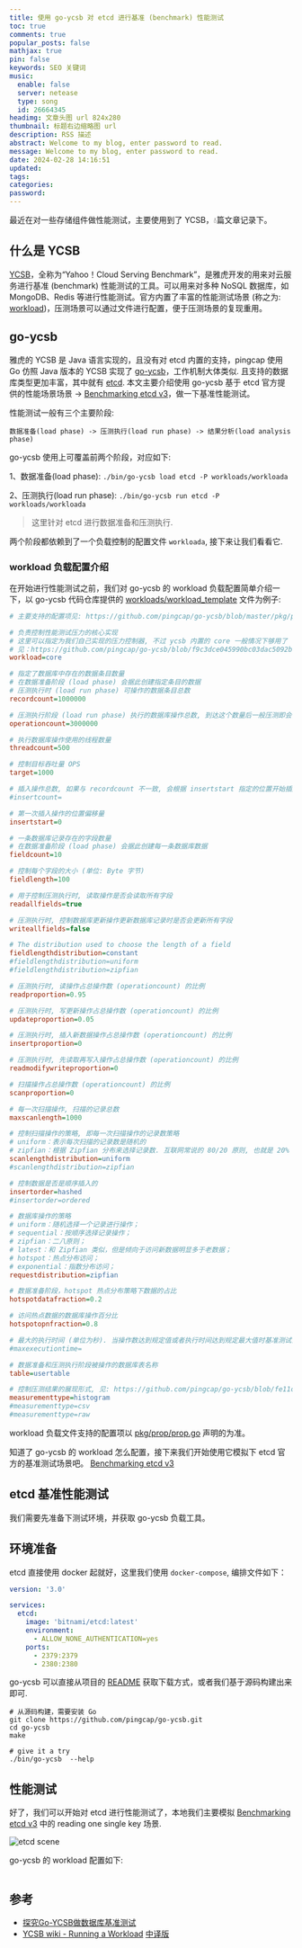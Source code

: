 ```yaml
---
title: 使用 go-ycsb 对 etcd 进行基准 (benchmark) 性能测试
toc: true
comments: true
popular_posts: false
mathjax: true
pin: false
keywords: SEO 关键词
music:
  enable: false
  server: netease
  type: song
  id: 26664345
headimg: 文章头图 url 824x280
thumbnail: 标题右边缩略图 url
description: RSS 描述
abstract: Welcome to my blog, enter password to read.
message: Welcome to my blog, enter password to read.
date: 2024-02-28 14:16:51
updated:
tags:
categories:
password:
---
```


最近在对一些存储组件做性能测试，主要使用到了 YCSB，💧篇文章记录下。

## 什么是 YCSB

[YCSB](https://github.com/brianfrankcooper/YCSB/wiki#yahoo-cloud-serving-benchmark-ycsb)，全称为“Yahoo！Cloud Serving Benchmark”，是雅虎开发的用来对云服务进行基准 (benchmark) 性能测试的工具。可以用来对多种 NoSQL 数据库，如 MongoDB、Redis 等进行性能测试。官方内置了丰富的性能测试场景 (称之为: [workload](https://github.com/brianfrankcooper/YCSB/wiki/Running-a-Workload))，压测场景可以通过文件进行配置，便于压测场景的复现重用。

## go-ycsb

雅虎的 YCSB 是 Java 语言实现的，且没有对 etcd 内置的支持，pingcap 使用 Go 仿照 Java 版本的 YCSB 实现了 [go-ycsb](https://github.com/pingcap/go-ycsb)，工作机制大体类似. 且支持的数据库类型更加丰富，其中就有 [etcd](https://etcd.io/). 本文主要介绍使用 go-ycsb 基于 etcd 官方提供的性能场景场景 -> [Benchmarking etcd v3](https://etcd.io/docs/v3.5/benchmarks/etcd-3-demo-benchmarks/)，做一下基准性能测试。

性能测试一般有三个主要阶段:

```shell
数据准备(load phase) -> 压测执行(load run phase) -> 结果分析(load analysis phase)
```

go-ycsb 使用上可覆盖前两个阶段，对应如下:

1、数据准备(load phase): `./bin/go-ycsb load etcd -P workloads/workloada`

2、压测执行(load run phase): `./bin/go-ycsb run etcd -P workloads/workloada`

> 这里针对 etcd 进行数据准备和压测执行.

两个阶段都依赖到了一个负载控制的配置文件 `workloada`, 接下来让我们看看它.

### workload 负载配置介绍

在开始进行性能测试之前，我们对 go-ycsb 的 workload 负载配置简单介绍一下，以 go-ycsb 代码仓库提供的 [workloads/workload_template](https://github.com/pingcap/go-ycsb/blob/master/workloads/workload_template) 文件为例子:

```ini
# 主要支持的配置项见: https://github.com/pingcap/go-ycsb/blob/master/pkg/prop/prop.go

# 负责控制性能测试压力的核心实现
# 这里可以指定为我们自己实现的压力控制器, 不过 ycsb 内置的 core 一般情况下够用了
# 见：https://github.com/pingcap/go-ycsb/blob/f9c3dce045990bc03dac5092be2b00bef386b7c6/cmd/go-ycsb/main.go#L129
workload=core

# 指定了数据库中存在的数据条目数量
# 在数据准备阶段 (load phase) 会据此创建指定条目的数据
# 压测执行时 (load run phase) 可操作的数据条目总数
recordcount=1000000

# 压测执行阶段 (load run phase) 执行的数据库操作总数, 到达这个数量后一般压测即会停止执行
operationcount=3000000

# 执行数据库操作使用的线程数量
threadcount=500

# 控制目标吞吐量 OPS
target=1000

# 插入操作总数, 如果与 recordcount 不一致, 会根据 insertstart 指定的位置开始插入数据
#insertcount=

# 第一次插入操作的位置偏移量
insertstart=0

# 一条数据库记录存在的字段数量
# 在数据准备阶段 (load phase) 会据此创建每一条数据库数据
fieldcount=10

# 控制每个字段的大小 (单位: Byte 字节)
fieldlength=100

# 用于控制压测执行时, 读取操作是否会读取所有字段
readallfields=true

# 压测执行时, 控制数据库更新操作更新数据库记录时是否会更新所有字段
writeallfields=false

# The distribution used to choose the length of a field
fieldlengthdistribution=constant
#fieldlengthdistribution=uniform
#fieldlengthdistribution=zipfian

# 压测执行时, 读操作占总操作数 (operationcount) 的比例
readproportion=0.95

# 压测执行时, 写更新操作占总操作数 (operationcount) 的比例
updateproportion=0.05

# 压测执行时, 插入新数据操作占总操作数 (operationcount) 的比例
insertproportion=0

# 压测执行时, 先读取再写入操作占总操作数 (operationcount) 的比例
readmodifywriteproportion=0

# 扫描操作占总操作数 (operationcount) 的比例
scanproportion=0

# 每一次扫描操作, 扫描的记录总数
maxscanlength=1000

# 控制扫描操作的策略, 即每一次扫描操作的记录数策略
# uniform：表示每次扫描的记录数是随机的
# zipfian：根据 Zipfian 分布来选择记录数. 互联网常说的 80/20 原则, 也就是 20% 的 key, 会占有 80% 的访问量;
scanlengthdistribution=uniform
#scanlengthdistribution=zipfian

# 控制数据是否是顺序插入的
insertorder=hashed
#insertorder=ordered

# 数据库操作的策略
# uniform：随机选择一个记录进行操作；
# sequential：按顺序选择记录操作；
# zipfian：二八原则；
# latest：和 Zipfian 类似，但是倾向于访问新数据明显多于老数据；
# hotspot：热点分布访问；
# exponential：指数分布访问；
requestdistribution=zipfian

# 数据准备阶段，hotspot 热点分布策略下数据的占比
hotspotdatafraction=0.2

# 访问热点数据的数据库操作百分比
hotspotopnfraction=0.8

# 最大的执行时间 (单位为秒). 当操作数达到规定值或者执行时间达到规定最大值时基准测试会停止
#maxexecutiontime=

# 数据准备和压测执行阶段被操作的数据库表名称
table=usertable

# 控制压测结果的展现形式, 见: https://github.com/pingcap/go-ycsb/blob/fe11c4783b57703465ec7d36fcc4268979001d1a/pkg/measurement/measurement.go#L84
measurementtype=histogram
#measurementtype=csv
#measurementtype=raw
```

workload 负载文件支持的配置项以 [pkg/prop/prop.go](https://github.com/pingcap/go-ycsb/blob/master/pkg/prop/prop.go) 声明的为准。

知道了 go-ycsb 的 workload 怎么配置，接下来我们开始使用它模拟下 etcd 官方的基准测试场景吧。 [Benchmarking etcd v3](https://etcd.io/docs/v3.5/benchmarks/etcd-3-demo-benchmarks/)

## etcd 基准性能测试

我们需要先准备下测试环境，并获取 go-ycsb 负载工具。

## 环境准备

etcd 直接使用 docker 起就好，这里我们使用 `docker-compose`, 编排文件如下：

```yaml
version: '3.0'

services:
  etcd:
    image: 'bitnami/etcd:latest'
    environment:
      - ALLOW_NONE_AUTHENTICATION=yes
    ports:
      - 2379:2379
      - 2380:2380
```

go-ycsb 可以直接从项目的 [README](https://github.com/pingcap/go-ycsb?tab=readme-ov-file#getting-started) 获取下载方式，或者我们基于源码构建出来即可.

```shell
# 从源码构建，需要安装 Go
git clone https://github.com/pingcap/go-ycsb.git
cd go-ycsb
make

# give it a try
./bin/go-ycsb  --help
```

## 性能测试

好了，我们可以开始对 etcd 进行性能测试了，本地我们主要模拟 [Benchmarking etcd v3](https://etcd.io/docs/v3.5/benchmarks/etcd-3-demo-benchmarks/) 中的 reading one single key 场景.

![etcd scene](https://telegraph.shansan.top/file/237d7295d2e4e0056f32f.png)

go-ycsb 的 workload 配置如下:

```ini
```

## 参考

- [探究Go-YCSB做数据库基准测试](https://www.luozhiyun.com/archives/634)
- [YCSB wiki - Running a Workload](https://github.com/brianfrankcooper/YCSB/wiki/Running-a-Workload) [中译版](https://lsr1991.github.io/2015/04/25/ycsb-document-translation-running-a-workload/)
